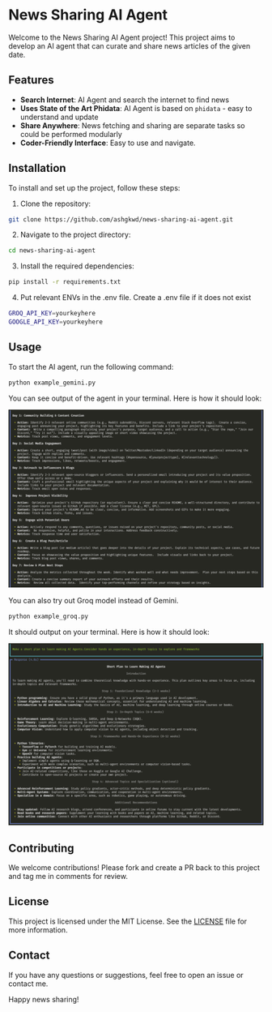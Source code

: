 # News Sharing AI Agent

Welcome to the News Sharing AI Agent project! This project aims to develop an AI agent that can curate and share news articles of the given date.

## Features

- **Search Internet**: AI Agent and search the internet to find news
- **Uses State of the Art Phidata**: AI Agent is based on `phidata` - easy to understand and update
- **Share Anywhere**: News fetching and sharing are separate tasks so could be performed modularly
- **Coder-Friendly Interface**: Easy to use and navigate.

## Installation

To install and set up the project, follow these steps:

1. Clone the repository:
  ```bash
  git clone https://github.com/ashgkwd/news-sharing-ai-agent.git
  ```
2. Navigate to the project directory:
  ```bash
  cd news-sharing-ai-agent
  ```
3. Install the required dependencies:
  ```bash
  pip install -r requirements.txt
  ```
4. Put relevant ENVs in the .env file. Create a .env file if it does not exist
  ```bash
  GROQ_API_KEY=yourkeyhere
  GOOGLE_API_KEY=yourkeyhere
  ```

## Usage

To start the AI agent, run the following command:
```bash
python example_gemini.py
```

You can see output of the agent in your terminal. Here is how it should look:

![example_gemini.png](example_gemini.png)

You can also try out Groq model instead of Gemini.
```bash
python example_groq.py
```

It should output on your terminal. Here is how it should look:

![example_groq.png](example_groq.png)

## Contributing

We welcome contributions! Please fork and create a PR back to this project and tag me in comments for review.

## License

This project is licensed under the MIT License. See the [LICENSE](LICENSE) file for more information.

## Contact

If you have any questions or suggestions, feel free to open an issue or contact me.

Happy news sharing!
